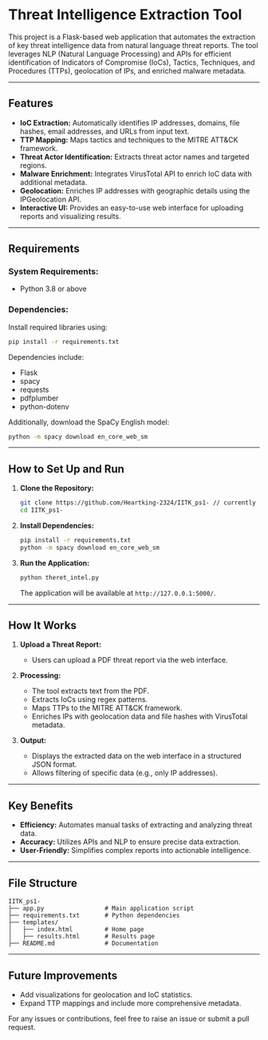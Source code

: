 # Threat Intelligence Extraction Tool

This project is a Flask-based web application that automates the extraction of key threat intelligence data from natural language threat reports. The tool leverages NLP (Natural Language Processing) and APIs for efficient identification of Indicators of Compromise (IoCs), Tactics, Techniques, and Procedures (TTPs), geolocation of IPs, and enriched malware metadata.

---

## Features
- **IoC Extraction:** Automatically identifies IP addresses, domains, file hashes, email addresses, and URLs from input text.
- **TTP Mapping:** Maps tactics and techniques to the MITRE ATT&CK framework.
- **Threat Actor Identification:** Extracts threat actor names and targeted regions.
- **Malware Enrichment:** Integrates VirusTotal API to enrich IoC data with additional metadata.
- **Geolocation:** Enriches IP addresses with geographic details using the IPGeolocation API.
- **Interactive UI:** Provides an easy-to-use web interface for uploading reports and visualizing results.

---

## Requirements
### System Requirements:
- Python 3.8 or above

### Dependencies:
Install required libraries using:
```bash
pip install -r requirements.txt
```

Dependencies include:
- Flask
- spacy
- requests
- pdfplumber
- python-dotenv

Additionally, download the SpaCy English model:
```bash
python -m spacy download en_core_web_sm
```

---

## How to Set Up and Run

1. **Clone the Repository:**
   ```bash
   git clone https://github.com/Heartking-2324/IITK_ps1- // currently private 
   cd IITK_ps1-
   ```


2. **Install Dependencies:**
   ```bash
   pip install -r requirements.txt
   python -m spacy download en_core_web_sm
   ```

3. **Run the Application:**
   ```bash
   python theret_intel.py
   ```
   The application will be available at `http://127.0.0.1:5000/`.

---

## How It Works

1. **Upload a Threat Report:**
   - Users can upload a PDF threat report via the web interface.

2. **Processing:**
   - The tool extracts text from the PDF.
   - Extracts IoCs using regex patterns.
   - Maps TTPs to the MITRE ATT&CK framework.
   - Enriches IPs with geolocation data and file hashes with VirusTotal metadata.

3. **Output:**
   - Displays the extracted data on the web interface in a structured JSON format.
   - Allows filtering of specific data (e.g., only IP addresses).

---

## Key Benefits
- **Efficiency:** Automates manual tasks of extracting and analyzing threat data.
- **Accuracy:** Utilizes APIs and NLP to ensure precise data extraction.
- **User-Friendly:** Simplifies complex reports into actionable intelligence.

---

## File Structure
```
IITK_ps1-
├── app.py                 # Main application script
├── requirements.txt       # Python dependencies
├── templates/
│   ├── index.html         # Home page
│   ├── results.html       # Results page
├── README.md              # Documentation
```

---

## Future Improvements
- Add visualizations for geolocation and IoC statistics.
- Expand TTP mappings and include more comprehensive metadata.

For any issues or contributions, feel free to raise an issue or submit a pull request.
